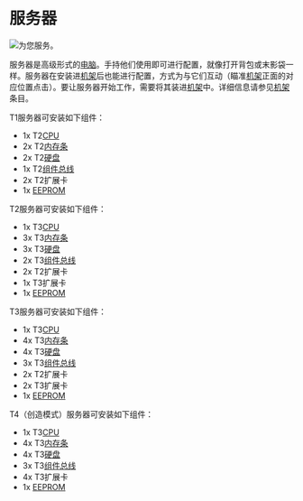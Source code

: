# 服务器

![为您服务。](oredict:oc:server1)

服务器是高级形式的[电脑](../general/computer.md)。手持他们使用即可进行配置，就像打开背包或末影袋一样。服务器在安装进[机架](../block/rack.md)后也能进行配置，方式为与它们互动（瞄准[机架](../block/rack.md)正面的对应位置点击）。要让服务器开始工作，需要将其装进[机架](../block/rack.md)中。详细信息请参见[机架](../block/rack.md)条目。

T1服务器可安装如下组件：
- 1x T2[CPU](cpu2.md)
- 2x T2[内存条](ram3.md)
- 2x T2[硬盘](hdd2.md)
- 1x T2[组件总线](componentBus2.md)
- 2x T2扩展卡
- 1x [EEPROM](eeprom.md)

T2服务器可安装如下组件：
- 1x T3[CPU](cpu3.md)
- 3x T3[内存条](ram5.md)
- 3x T3[硬盘](hdd3.md)
- 2x T3[组件总线](componentBus3.md)
- 2x T2扩展卡
- 1x T3扩展卡
- 1x [EEPROM](eeprom.md)

T3服务器可安装如下组件：
- 1x T3[CPU](cpu3.md)
- 4x T3[内存条](ram5.md)
- 4x T3[硬盘](hdd3.md)
- 3x T3[组件总线](componentBus3.md)
- 2x T2扩展卡
- 2x T3扩展卡
- 1x [EEPROM](eeprom.md)

T4（创造模式）服务器可安装如下组件：
- 1x T3[CPU](cpu3.md)
- 4x T3[内存条](ram5.md)
- 4x T3[硬盘](hdd3.md)
- 3x T3[组件总线](componentBus3.md)
- 4x T3扩展卡
- 1x [EEPROM](eeprom.md)
